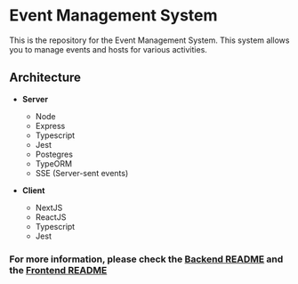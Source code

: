 # Event Management System

This is the repository for the Event Management System. This system allows you to manage events and hosts for various activities.

## Architecture

- **Server**
  - Node
  - Express
  - Typescript
  - Jest
  - Postegres
  - TypeORM
  - SSE (Server-sent events)

- **Client**
  - NextJS
  - ReactJS
  - Typescript
  - Jest 

### For more information, please check the [Backend README](https://github.com/pedrofnuness/event-management/tree/main/backend#readme) and the [Frontend README](https://github.com/pedrofnuness/event-management/tree/main/frontend#readme)
